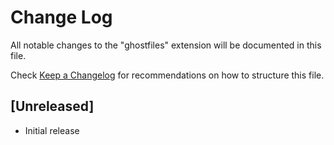 # Change Log

All notable changes to the "ghostfiles" extension will be documented in this file.

Check [Keep a Changelog](http://keepachangelog.com/) for recommendations on how to structure this file.

## [Unreleased]

- Initial release